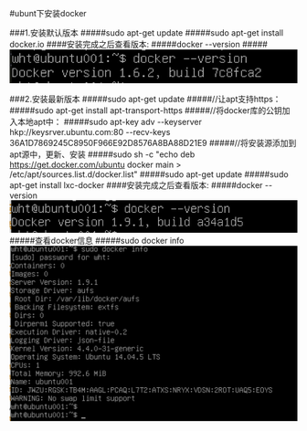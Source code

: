 
#ubunt下安装docker

###1.安装默认版本
#####sudo apt-get update
#####sudo apt-get install docker.io
####安装完成之后查看版本:
#####docker --version
#####![](/assets/1.png)

###2.安装最新版本
#####sudo apt-get update
#####//让apt支持https：
#####sudo apt-get install apt-transport-https
#####//将docker库的公钥加入本地apt中：
#####sudo apt-key adv --keyserver hkp://keysrver.ubuntu.com:80 --recv-keys 36A1D7869245C8950F966E92D8576A8BA88D21E9
#####//将安装源添加到apt源中，更新、安装
#####sudo sh -c "echo deb https://get.docker.com/ubuntu docker main > /etc/apt/sources.list.d/docker.list"
#####sudo apt-get update
#####sudo apt-get install lxc-docker
####安装完成之后查看版本:
#####docker --version
![](/assets/2.png)
#####查看docker信息
#####sudo docker info
![](/assets/3.png)